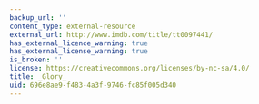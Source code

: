 ```yaml
---
backup_url: ''
content_type: external-resource
external_url: http://www.imdb.com/title/tt0097441/
has_external_licence_warning: true
has_external_license_warning: true
is_broken: ''
license: https://creativecommons.org/licenses/by-nc-sa/4.0/
title: _Glory_
uid: 696e8ae9-f483-4a3f-9746-fc85f005d340
---
```

